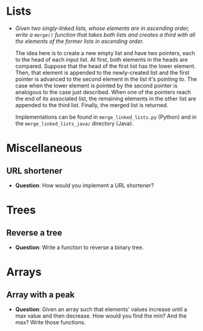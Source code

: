 # Lists

* *Given two singly-linked lists, whose elements are in ascending order, write
  a `merge()` function that takes both lists and creates a third with all the
  elements of the former lists in ascending order.*

  The idea here is to create a new empty list and have two pointers, each to the
  head of each input list. At first, both elements in the heads are compared.
  Suppose that the head of the first list has the lower element. Then, that
  element is appended to the newly-created list and the first pointer is
  advanced to the second element in the list it's pointing to. The case when the
  lower element is pointed by the second pointer is analogous to the case just
  described. When one of the pointers reach the end of its associated list, the
  remaining elements in the other list are appended to the third list. Finally,
  the merged list is returned.

  Implementations can be found in `merge_linked_lists.py` (Python) and in the
  `merge_linked_lists_java/` directory (Java).

# Miscellaneous

## URL shortener

* **Question**: How would you implement a URL shortener?

# Trees

## Reverse a tree

* **Question**: Write a function to reverse a binary tree.

# Arrays

## Array with a peak

* **Question**: Given an array such that elements' values increase until a max
  value and then decrease. How would you find the min? And the max? Write
  those functions.
